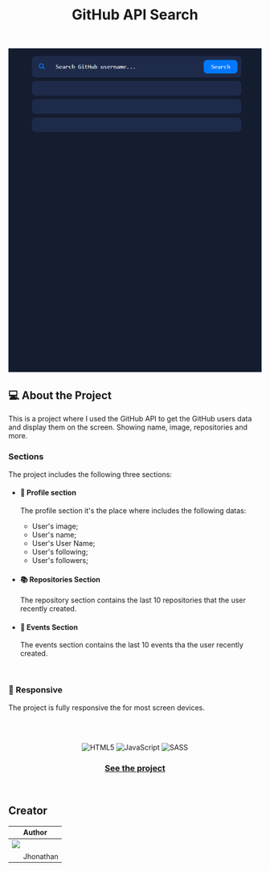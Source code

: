 <h1 align = "center"> GitHub API Search </h1>

<br>

<p align = 'center'><img   src= 'src/img/api.gif'></p>

## 💻 About the Project

This is a project where I used the GitHub API to get the GitHub users data and display them on the screen. Showing name, image, repositories and more.

### Sections

The project includes the following three sections:

- #### 🧑 Profile section

  The profile section it's the place where includes the following datas:

  - User's image;
  - User's name;
  - User's User Name;
  - User's following;
  - User's followers;

- #### 📚 Repositories Section

  The repository section contains the last 10 repositories that the user recently created.

- #### 🧾 Events Section

  The events section contains the last 10 events tha the user recently created.

<br>

### 📱 Responsive

The project is fully responsive the for most screen devices.

<br>
<br>

<div align = 'center'>

![HTML5](https://img.shields.io/badge/html5-%23E34F26.svg?style=for-the-badge&logo=html5&logoColor=white)
![JavaScript](https://img.shields.io/badge/javascript-%23323330.svg?style=for-the-badge&logo=javascript&logoColor=%23F7DF1E)
![SASS](https://img.shields.io/badge/SASS-hotpink.svg?style=for-the-badge&logo=SASS&logoColor=white)

<div>

<h3 align = 'center'><a href = 'https://jhowbrcg.github.io/git-hub-api-search/'>See the project</a></h3>

<div align= 'left'>

<br>

## Creator

| Author                                                                                                                                      |
| ------------------------------------------------------------------------------------------------------------------------------------------- |
| <a target="_blank" href="https://github.com/JhowBRCG"><img width="125" src="https://avatars.githubusercontent.com/u/121911885?v=4"><br></a> |
| &nbsp; &nbsp; &nbsp; Jhonathan                                                                                                              |

</div>

